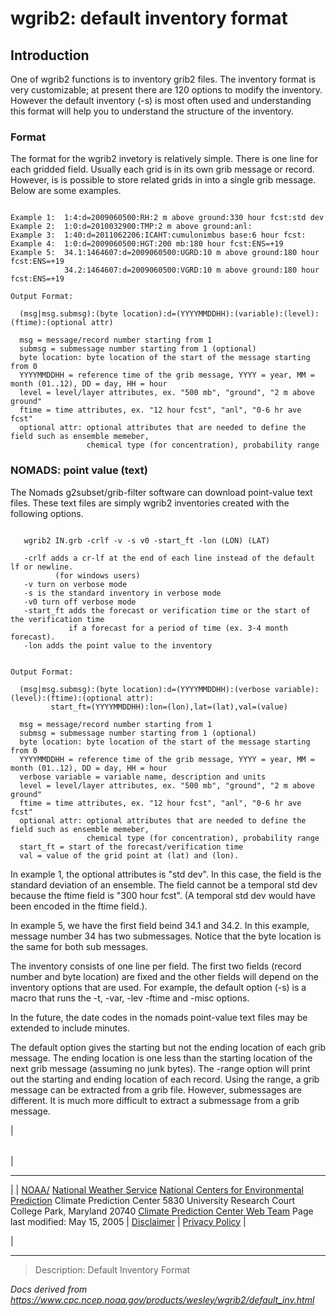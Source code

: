 # wgrib2: default inventory format

## Introduction

One of wgrib2 functions is to inventory grib2 files. The inventory
format is very customizable; at present there are 120 options
to modify the inventory. However the default inventory (-s)
is most often used and understanding this format will help you to
understand the structure of the inventory.

### Format

The format for the wgrib2 invetory is relatively simple. There is one line
for each gridded field. Usually each grid is in its own grib message
or record. However, is is possible to store related grids in into
a single grib message. Below are some examples.

```

Example 1:  1:4:d=2009060500:RH:2 m above ground:330 hour fcst:std dev
Example 2:  1:0:d=2010032900:TMP:2 m above ground:anl:
Example 3:  1:40:d=2011062206:ICAHT:cumulonimbus base:6 hour fcst:
Example 4:  1:0:d=2009060500:HGT:200 mb:180 hour fcst:ENS=+19
Example 5:  34.1:1464607:d=2009060500:UGRD:10 m above ground:180 hour fcst:ENS=+19
            34.2:1464607:d=2009060500:VGRD:10 m above ground:180 hour fcst:ENS=+19

Output Format:

  (msg|msg.submsg):(byte location):d=(YYYYMMDDHH):(variable):(level):(ftime):(optional attr)

  msg = message/record number starting from 1
  submsg = submessage number starting from 1 (optional)
  byte location: byte location of the start of the message starting from 0
  YYYYMMDDHH = reference time of the grib message, YYYY = year, MM = month (01..12), DD = day, HH = hour
  level = level/layer attributes, ex. "500 mb", "ground", "2 m above ground"
  ftime = time attributes, ex. "12 hour fcst", "anl", "0-6 hr ave fcst"
  optional attr: optional attributes that are needed to define the field such as ensemble memeber,
                 chemical type (for concentration), probability range

```

### NOMADS: point value (text)

The Nomads g2subset/grib-filter software can download point-value text files.
These text files are simply wgrib2 inventories created with the following options.

```

   wgrib2 IN.grb -crlf -v -s v0 -start_ft -lon (LON) (LAT)

   -crlf adds a cr-lf at the end of each line instead of the default lf or newline.
          (for windows users)
   -v turn on verbose mode
   -s is the standard inventory in verbose mode
   -v0 turn off verbose mode
   -start_ft adds the forecast or verification time or the start of the verification time
             if a forecast for a period of time (ex. 3-4 month forecast).
   -lon adds the point value to the inventory

```

```

Output Format:

  (msg|msg.submsg):(byte location):d=(YYYYMMDDHH):(verbose variable):(level):(ftime):(optional attr):
         start_ft=(YYYYMMDDHH):lon=(lon),lat=(lat),val=(value)

  msg = message/record number starting from 1
  submsg = submessage number starting from 1 (optional)
  byte location: byte location of the start of the message starting from 0
  YYYYMMDDHH = reference time of the grib message, YYYY = year, MM = month (01..12), DD = day, HH = hour
  verbose variable = variable name, description and units
  level = level/layer attributes, ex. "500 mb", "ground", "2 m above ground"
  ftime = time attributes, ex. "12 hour fcst", "anl", "0-6 hr ave fcst"
  optional attr: optional attributes that are needed to define the field such as ensemble memeber,
                 chemical type (for concentration), probability range
  start_ft = start of the forecast/verification time
  val = value of the grid point at (lat) and (lon).

```

In example 1, the optional attributes is "std dev". In this case, the field is the standard deviation
of an ensemble. The field cannot be a temporal std dev because the ftime field is "300 hour fcst".
(A temporal std dev would have been encoded in the ftime field.).

In example 5, we have the first field beind 34.1 and 34.2. In this example, message number 34 has
two submessages. Notice that the byte location is the same for both sub messages.

The inventory consists of one line per field. The first two fields (record number and byte location) are
fixed and the other fields will depend on the inventory options that are used. For example, the
default option (-s) is a macro that runs the -t, -var, -lev -ftime and -misc options.

In the future, the date codes in the nomads point-value text files may be extended to include minutes.

The default option gives the starting but not the ending location of each grib message. The ending
location is one less than the starting location of the next grib message (assuming no junk bytes).
The -range option will print out the starting and ending location of each record. Using the range,
a grib message can be extracted from a grib file. However, submessages are different. It is much
more difficult to extract a submessage from a grib message.

|

|     |
| --- |

|

---

|
| [NOAA/](https://www.noaa.gov/)
[National Weather Service](https://www.nws.noaa.gov/)
[National Centers for Environmental Prediction](https://www.ncep.noaa.gov/)
Climate Prediction Center
5830 University Research Court
College Park, Maryland 20740
[Climate Prediction Center Web Team](/comment-form.md)
Page last modified: May 15, 2005
| [Disclaimer](https://weather.gov/disclaimer.php) | [Privacy Policy](https://weather.gov/privacy.php) |

|

---

> Description: Default Inventory Format

_Docs derived from <https://www.cpc.ncep.noaa.gov/products/wesley/wgrib2/default_inv.html>_
